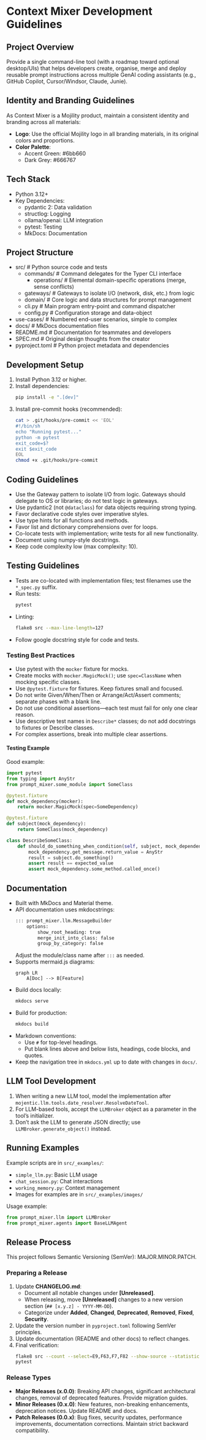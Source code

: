 # Context Mixer Development Guidelines

## Project Overview
Provide a single command-line tool (with a roadmap toward optional desktop/UIs) that helps developers create, organise, merge and deploy reusable prompt instructions across multiple GenAI coding assistants (e.g., GitHub Copilot, Cursor/Windsor, Claude, Junie).

## Identity and Branding Guidelines
As Context Mixer is a Mojility product, maintain a consistent identity and branding across all materials:
- **Logo**: Use the official Mojility logo in all branding materials, in its original colors and proportions.
- **Color Palette**:
  - Accent Green: #6bb660  
  - Dark Grey: #666767

## Tech Stack
- Python 3.12+  
- Key Dependencies:
  - pydantic 2: Data validation  
  - structlog: Logging  
  - ollama/openai: LLM integration  
  - pytest: Testing  
  - MkDocs: Documentation  

## Project Structure
- src/                     # Python source code and tests  
  - commands/              # Command delegates for the Typer CLI interface  
    - operations/          # Elemental domain-specific operations (merge, sense conflicts)  
  - gateways/              # Gateways to isolate I/O (network, disk, etc.) from logic  
  - domain/                # Core logic and data structures for prompt management  
  - cli.py                 # Main program entry-point and command dispatcher  
  - config.py              # Configuration storage and data-object  
- use-cases/               # Numbered end-user scenarios, simple to complex  
- docs/                    # MkDocs documentation files  
- README.md                # Documentation for teammates and developers  
- SPEC.md                  # Original design thoughts from the creator  
- pyproject.toml           # Python project metadata and dependencies  

## Development Setup
1. Install Python 3.12 or higher.  
2. Install dependencies:  
   ```bash
   pip install -e ".[dev]"
   ```
3. Install pre-commit hooks (recommended):
   ```bash
   cat > .git/hooks/pre-commit << 'EOL'
   #!/bin/sh
   echo "Running pytest..."
   python -m pytest
   exit_code=$?
   exit $exit_code
   EOL
   chmod +x .git/hooks/pre-commit
   ```

## Coding Guidelines
- Use the Gateway pattern to isolate I/O from logic. Gateways should delegate to OS or libraries; do not test logic in gateways.  
- Use pydantic2 (not `@dataclass`) for data objects requiring strong typing.  
- Favor declarative code styles over imperative styles.  
- Use type hints for all functions and methods.  
- Favor list and dictionary comprehensions over for loops.  
- Co-locate tests with implementation; write tests for all new functionality.  
- Document using numpy-style docstrings.  
- Keep code complexity low (max complexity: 10).

## Testing Guidelines
- Tests are co-located with implementation files; test filenames use the `*_spec.py` suffix.  
- Run tests:  
  ```bash
  pytest
  ```
- Linting:  
  ```bash
  flake8 src --max-line-length=127
  ```
- Follow google docstring style for code and tests.

### Testing Best Practices
- Use pytest with the `mocker` fixture for mocks.  
- Create mocks with `mocker.MagicMock()`; use `spec=ClassName` when mocking specific classes.  
- Use `@pytest.fixture` for fixtures. Keep fixtures small and focused.  
- Do not write Given/When/Then or Arrange/Act/Assert comments; separate phases with a blank line.  
- Do not use conditional assertions—each test must fail for only one clear reason.  
- Use descriptive test names in `Describe*` classes; do not add docstrings to fixtures or Describe classes.  
- For complex assertions, break into multiple clear assertions.

#### Testing Example

Good example:
```python
import pytest
from typing import AnyStr
from prompt_mixer.some_module import SomeClass

@pytest.fixture
def mock_dependency(mocker):
    return mocker.MagicMock(spec=SomeDependency)

@pytest.fixture
def subject(mock_dependency):
    return SomeClass(mock_dependency)

class DescribeSomeClass:
    def should_do_something_when_condition(self, subject, mock_dependency):
        mock_dependency.get_message.return_value = AnyStr
        result = subject.do_something()
        assert result == expected_value
        assert mock_dependency.some_method.called_once()
```

## Documentation
- Built with MkDocs and Material theme.  
- API documentation uses mkdocstrings:
  ```markdown
  ::: prompt_mixer.llm.MessageBuilder
      options:
          show_root_heading: true
          merge_init_into_class: false
          group_by_category: false
  ```
  Adjust the module/class name after `:::` as needed.  
- Supports mermaid.js diagrams:
  ```mermaid
  graph LR
      A[Doc] --> B[Feature]
  ```
- Build docs locally:  
  ```bash
  mkdocs serve
  ```
- Build for production:  
  ```bash
  mkdocs build
  ```
- Markdown conventions:
  - Use `#` for top-level headings.  
  - Put blank lines above and below lists, headings, code blocks, and quotes.  
- Keep the navigation tree in `mkdocs.yml` up to date with changes in `docs/`.

## LLM Tool Development
1. When writing a new LLM tool, model the implementation after `mojentic.llm.tools.date_resolver.ResolveDateTool`.  
2. For LLM-based tools, accept the `LLMBroker` object as a parameter in the tool’s initializer.  
3. Don’t ask the LLM to generate JSON directly; use `LLMBroker.generate_object()` instead.

## Running Examples
Example scripts are in `src/_examples/`:
- `simple_llm.py`: Basic LLM usage  
- `chat_session.py`: Chat interactions  
- `working_memory.py`: Context management  
- Images for examples are in `src/_examples/images/`  

Usage example:
```python
from prompt_mixer.llm import LLMBroker
from prompt_mixer.agents import BaseLLMAgent
```

## Release Process
This project follows Semantic Versioning (SemVer): MAJOR.MINOR.PATCH.

### Preparing a Release
1. Update **CHANGELOG.md**:
   - Document all notable changes under **[Unreleased]**.  
   - When releasing, move **[Unreleased]** changes to a new version section (`## [x.y.z] - YYYY-MM-DD`).  
   - Categorize under **Added**, **Changed**, **Deprecated**, **Removed**, **Fixed**, **Security**.
2. Update the version number in `pyproject.toml` following SemVer principles.  
3. Update documentation (README and other docs) to reflect changes.  
4. Final verification:
   ```bash
   flake8 src --count --select=E9,F63,F7,F82 --show-source --statistics
   pytest
   ```

### Release Types
- **Major Releases (x.0.0)**: Breaking API changes, significant architectural changes, removal of deprecated features. Provide migration guides.  
- **Minor Releases (0.x.0)**: New features, non-breaking enhancements, deprecation notices. Update README and docs.  
- **Patch Releases (0.0.x)**: Bug fixes, security updates, performance improvements, documentation corrections. Maintain strict backward compatibility.